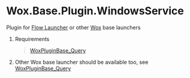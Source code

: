 <!--
 * @Author: WayneFerdon wayneferdon@hotmail.com
 * @Date: 2023-04-03 02:46:05
 * @LastEditors: WayneFerdon wayneferdon@hotmail.com
 * @LastEditTime: 2023-04-03 02:46:05
 * @FilePath: \Wox.Base.Plugin.WindowServices\README.md
 * ----------------------------------------------------------------
 * Copyright (c) 2023 by Wayne Ferdon Studio. All rights reserved.
 * Licensed to the .NET Foundation under one or more agreements.
 * The .NET Foundation licenses this file to you under the MIT license.
 * See the LICENSE file in the project root for more information.
-->

# Wox.Base.Plugin.WindowsService
Plugin for [Flow Launcher](https://github.com/Flow-Launcher/Flow.Launcher) or other  [Wox](https://github.com/Wox-launcher/Wox) base launchers

1. Requirements

   > [WoxPluginBase_Query](https://github.com/WayneFerdon/WoxPluginBase_Query/)

2. Other Wox base launcher should be available too, see [WoxPluginBase_Query](https://github.com/WayneFerdon/WoxPluginBase_Query/)
